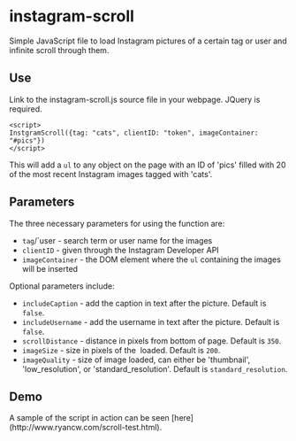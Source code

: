 instagram-scroll
================

Simple JavaScript file to load Instagram pictures of a certain tag or user and infinite scroll through them.

<h2><b>Use</b></h2>

Link to the instagram-scroll.js source file in your webpage.
JQuery is required.

```
<script>
InstgramScroll({tag: "cats", clientID: "token", imageContainer: "#pics"})
</script>
```

This will add a `ul` to any object on the page with an ID of 'pics' filled with 20 of the most recent Instagram images tagged with 'cats'.

<h2><b>Parameters</b></h2>

The three necessary parameters for using the function are:
* `tag`/`user  - search term or user name for the images
* `clientID` - given through the Instagram Developer API
* `imageContainer` - the DOM element where the `ul` containing the images will be inserted

Optional parameters include:
* `includeCaption` - add the caption in text after the picture. Default is `false`.
* `includeUsername` - add the username in text after the picture. Default is `false`.
* `scrollDistance` - distance in pixels from bottom of page. Default is `350`.
* `imageSize` - size in pixels of the <img> loaded. Default is `200`.
* `imageQuality` - size of image loaded, can either be 'thumbnail', 'low_resolution', or 'standard_resolution'. Default is `standard_resolution`.

<h2><b>Demo</b></h2>
A sample of the script in action can be seen [here](http://www.ryancw.com/scroll-test.html).
